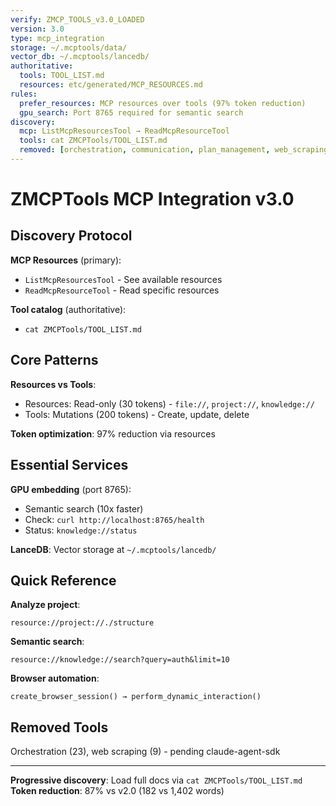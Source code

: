 ```yaml
---
verify: ZMCP_TOOLS_v3.0_LOADED
version: 3.0
type: mcp_integration
storage: ~/.mcptools/data/
vector_db: ~/.mcptools/lancedb/
authoritative:
  tools: TOOL_LIST.md
  resources: etc/generated/MCP_RESOURCES.md
rules:
  prefer_resources: MCP resources over tools (97% token reduction)
  gpu_search: Port 8765 required for semantic search
discovery:
  mcp: ListMcpResourcesTool → ReadMcpResourceTool
  tools: cat ZMCPTools/TOOL_LIST.md
  removed: [orchestration, communication, plan_management, web_scraping]
---
```


# ZMCPTools MCP Integration v3.0

## Discovery Protocol

**MCP Resources** (primary):
- `ListMcpResourcesTool` - See available resources
- `ReadMcpResourceTool` - Read specific resources

**Tool catalog** (authoritative):
- `cat ZMCPTools/TOOL_LIST.md`

## Core Patterns

**Resources vs Tools**:
- Resources: Read-only (30 tokens) - `file://`, `project://`, `knowledge://`
- Tools: Mutations (200 tokens) - Create, update, delete

**Token optimization**: 97% reduction via resources

## Essential Services

**GPU embedding** (port 8765):
- Semantic search (10x faster)
- Check: `curl http://localhost:8765/health`
- Status: `knowledge://status`

**LanceDB**: Vector storage at `~/.mcptools/lancedb/`

## Quick Reference

**Analyze project**:
```
resource://project://./structure
```

**Semantic search**:
```
resource://knowledge://search?query=auth&limit=10
```

**Browser automation**:
```
create_browser_session() → perform_dynamic_interaction()
```

## Removed Tools

Orchestration (23), web scraping (9) - pending claude-agent-sdk

---

**Progressive discovery**: Load full docs via `cat ZMCPTools/TOOL_LIST.md`
**Token reduction**: 87% vs v2.0 (182 vs 1,402 words)
